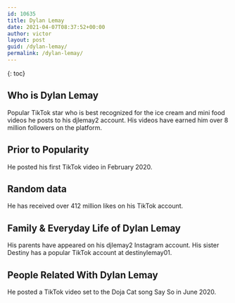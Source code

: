 ```yaml
---
id: 10635
title: Dylan Lemay
date: 2021-04-07T08:37:52+00:00
author: victor
layout: post
guid: /dylan-lemay/
permalink: /dylan-lemay/
---
```



{: toc}


## Who is Dylan Lemay



Popular TikTok star who is best recognized for the ice cream and mini food videos he posts to his djlemay2 account. His videos have earned him over 8 million followers on the platform. 

                
                
                
## Prior to Popularity



He posted his first TikTok video in February 2020. 

                
                
                
## Random data



He has received over 412 million likes on his TikTok account. 

                
                
                
## Family & Everyday Life of Dylan Lemay



His parents have appeared on his djlemay2 Instagram account. His sister Destiny has a popular TikTok account at destinylemay01.

                
                
                
## People Related With Dylan Lemay



He posted a TikTok video set to the Doja Cat song Say So in June 2020.

                
              
            
          
          
          